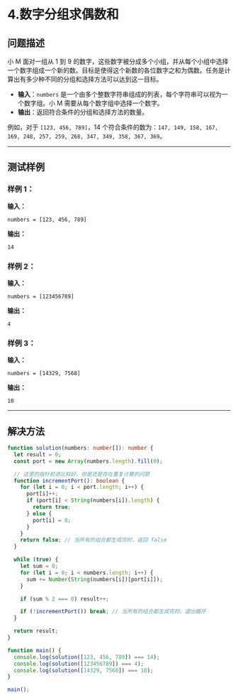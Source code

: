 # 4.数字分组求偶数和

## 问题描述

小 M 面对一组从 1 到 9 的数字，这些数字被分成多个小组，并从每个小组中选择一个数字组成一个新的数。目标是使得这个新数的各位数字之和为偶数。任务是计算出有多少种不同的分组和选择方法可以达到这一目标。

- **输入**：`numbers` 是一个由多个整数字符串组成的列表，每个字符串可以视为一个数字组。小 M 需要从每个数字组中选择一个数字。
- **输出**：返回符合条件的分组和选择方法的数量。

例如，对于 `[123, 456, 789]`，14 个符合条件的数为：`147, 149, 158, 167, 169, 248, 257, 259, 268, 347, 349, 358, 367, 369`。

---

## 测试样例

### 样例 1：

**输入：**

```text
numbers = [123, 456, 789]
```

**输出：**

```text
14
```

### 样例 2：

**输入：**

```text
numbers = [123456789]
```

**输出：**

```text
4
```

### 样例 3：

**输入：**

```text
numbers = [14329, 7568]
```

**输出：**

```text
10
```

---

## 解决方法

```typescript
function solution(numbers: number[]): number {
  let result = 0;
  const port = new Array(numbers.length).fill(0);

  // 这里的指针前进比较好，但是还是存在重复计算的问题
  function incrementPort(): boolean {
    for (let i = 0; i < port.length; i++) {
      port[i]++;
      if (port[i] < String(numbers[i]).length) {
        return true;
      } else {
        port[i] = 0;
      }
    }
    return false; // 当所有的组合都生成完时，返回 false
  }

  while (true) {
    let sum = 0;
    for (let i = 0; i < numbers.length; i++) {
      sum += Number(String(numbers[i])[port[i]]);
    }

    if (sum % 2 === 0) result++;

    if (!incrementPort()) break; // 当所有的组合都生成完时，退出循环
  }

  return result;
}

function main() {
  console.log(solution([123, 456, 789]) === 14);
  console.log(solution([123456789]) === 4);
  console.log(solution([14329, 7568]) === 10);
}

main();
```
